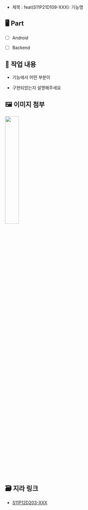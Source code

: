 - 제목 : feat(S11P21D109-XXX): 기능명

## 🖥️ Part

- [ ] Android

- [ ] Backend

## 📝 작업 내용

- 기능에서 어떤 부분이

- 구현되었는지 설명해주세요


## 🖼️ 이미지 첨부

<img src="파일주소" width="30%" height="30%"/>


## 🗃️ 지라 링크

- [S11P12D203-XXX](지라주소)
